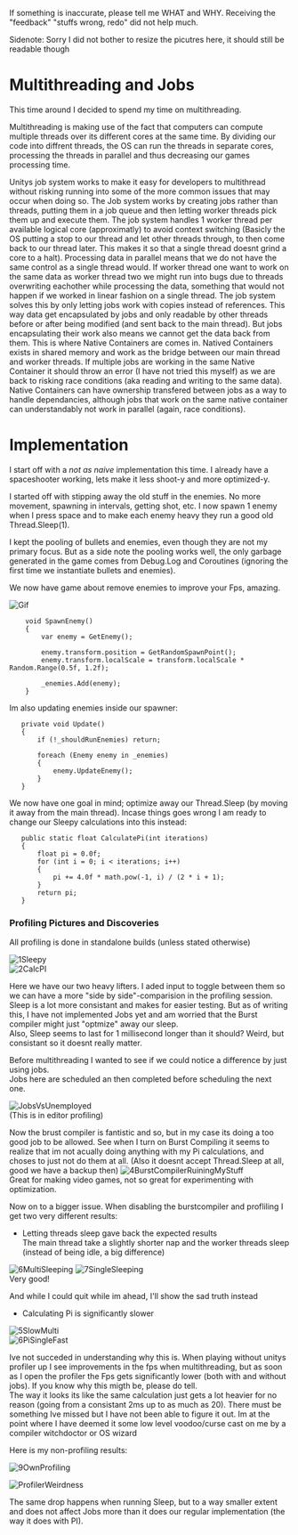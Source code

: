 If something is inaccurate, please tell me WHAT and WHY. Receiving the "feedback" "stuffs wrong, redo" did not help much.

Sidenote: Sorry I did not bother to resize the picutres here, it should still be readable though 

# Multithreading and Jobs

This time around I decided to spend my time on multithreading. 

Multithreading is making use of the fact that computers can compute multiple threads over its different cores at the same time. By dividing our code into diffrent threads, the OS can run the threads in separate cores, processing the threads in parallel and thus decreasing our games processing time. 

Unitys job system works to make it easy for developers to multithread without risking running into some of the more common issues that may occur when doing so. The Job system works by creating jobs rather than threads, putting them in a job queue and then letting worker threads pick them up and execute them. The job system handles 1 worker thread per available logical core (approximatly) to avoid context switching (Basicly the OS putting a stop to our thread and let other threads through, to then come back to our thread later. This makes it so that a single thread doesnt grind a core to a halt). Processing data in parallel means that we do not have the same control as a single thread would. If worker thread one want to work on the same data as worker thread two we might run into bugs due to threads overwriting eachother while processing the data, something that would not happen if we worked in linear fashion on a single thread. The job system solves this by only letting jobs work with copies instead of references. This way data get encapsulated by jobs and only readable by other threads before or after being modified (and sent back to the main thread). But jobs encapsulating their work also means we cannot get the data back from them. This is where Native Containers are comes in. Natived Containers exists in shared memory and work as the bridge between our main thread and worker threads. If multiple jobs are working in the same Native Container it should throw an error (I have not tried this myself) as we are back to risking race conditions (aka reading and writing to the same data). Native Containers can have ownership transfered between jobs as a way to handle dependancies, although jobs that work on the same native container can understandably not work in parallel (again, race conditions). 

# Implementation

I start off with a _not as naive_ implementation this time. I already have a spaceshooter working, lets make it less shoot-y and more optimized-y. 

I started off with stipping away the old stuff in the enemies. No more movement, spawning in intervals, getting shot, etc. I now spawn 1 enemy when I press space and to make each enemy heavy they run a good old Thread.Sleep(1).  

I kept the pooling of bullets and enemies, even though they are not my primary focus. 
But as a side note the pooling works well, the only garbage generated in the game comes from Debug.Log and Coroutines (ignoring the first time we instantiate bullets and enemies).

We now have game about remove enemies to improve your Fps, amazing. 

![Gif](https://github.com/LostmyCigar/SpaceShooter/assets/60781151/e671eda3-f2b2-4f7e-a8d3-cfe58add773f)

```
    void SpawnEnemy()
    {
        var enemy = GetEnemy();

        enemy.transform.position = GetRandomSpawnPoint();
        enemy.transform.localScale = transform.localScale * Random.Range(0.5f, 1.2f);

        _enemies.Add(enemy);
    }
```
 Im also updating enemies inside our spawner:
 ```
    private void Update()
    {
        if (!_shouldRunEnemies) return;

        foreach (Enemy enemy in _enemies)
        {
            enemy.UpdateEnemy();
        }
    }
```

We now have one goal in mind; optimize away our Thread.Sleep (by moving it away from the main thread). Incase things goes wrong I am ready to change our Sleepy calculations into this instead:

 ```
    public static float CalculatePi(int iterations)
    {
        float pi = 0.0f;
        for (int i = 0; i < iterations; i++)
        {
            pi += 4.0f * math.pow(-1, i) / (2 * i + 1);
        }
        return pi;
    }
 ```


### Profiling Pictures and Discoveries
All profiling is done in standalone builds (unless stated otherwise)

![1Sleepy](https://github.com/LostmyCigar/SpaceShooter/assets/60781151/8354803b-2224-49d0-87e2-11e4d9944286)  
![2CalcPI](https://github.com/LostmyCigar/SpaceShooter/assets/60781151/af10b393-c127-4f7a-95bc-c85499c13514)  

Here we have our two heavy lifters. I aded input to toggle between them so we can have a more "side by side"-comparision in the profiling session. 
Sleep is a lot more consistant and makes for easier testing. But as of writing this, I have not implemented Jobs yet and am worried that the Burst compiler might just "optmize" away our sleep.  
Also, Sleep seems to last for 1 millisecond longer than it should? Weird, but consistant so it doesnt really matter.  

Before multithreading I wanted to see if we could notice a difference by just using jobs.  
Jobs here are scheduled an then completed before scheduling the next one.  

![JobsVsUnemployed](https://github.com/LostmyCigar/SpaceShooter/assets/60781151/50d4e2cd-91f7-4988-8771-3a2a66e36476)  
(This is in editor profiling)

Now the brust compiler is fantistic and so, but in my case its doing a too good job to be allowed. See when I turn on Burst Compiling it seems to realize that im not acually doing anything with my Pi calculations, and choses to just not do them at all. (Also it doesnt accept Thread.Sleep at all, good we have a backup then)
![4BurstCompilerRuiningMyStuff](https://github.com/LostmyCigar/SpaceShooter/assets/60781151/6dae2a4c-151c-4004-a145-2309c5221cc0)  
Great for making video games, not so great for experimenting with optimization.

Now on to a bigger issue. When disabling the burstcompiler and profliling I get two very different results:  

 - Letting threads sleep gave back the expected results  
The main thread take a slightly shorter nap and the worker threads sleep (instead of being idle, a big difference)

![6MultiSleeping](https://github.com/LostmyCigar/SpaceShooter/assets/60781151/60cc484d-fbb8-44bc-acb3-0bebdb9c5ce2)  ![7SingleSleeping](https://github.com/LostmyCigar/SpaceShooter/assets/60781151/6dc36182-549c-40d3-9940-db829d24021a)  
Very good!

And while I could quit while im ahead, I'll show the sad truth instead 

 - Calculating Pi is significantly slower

![5SlowMulti](https://github.com/LostmyCigar/SpaceShooter/assets/60781151/2a9b0432-fa6d-42b9-863a-7db9d77e2f75)  
![6PiSingleFast](https://github.com/LostmyCigar/SpaceShooter/assets/60781151/8a7c3592-62af-4d59-9ef5-1d15065ba1ee)

Ive not succeded in understanding why this is. When playing without unitys profiler up I see improvements in the fps when multithreading, but as soon as I open the profiler the Fps gets significantly lower (both with and without jobs). If you know why this migth be, please do tell.  
The way it looks its like the same calculation just gets a lot heavier for no reason (going from a consistant 2ms up to as much as 20). There must be something Ive missed but I have not been able to figure it out. Im at the point where I have deemed it some low level voodoo/curse cast on me by a compiler witchdoctor or OS wizard

Here is my non-profiling results:

![9OwnProfiling](https://github.com/LostmyCigar/SpaceShooter/assets/60781151/d01c46a5-6d86-4df1-a85f-cd12a37a98c1)

![ProfilerWeirdness](https://github.com/LostmyCigar/SpaceShooter/assets/60781151/bf3f2932-27e4-4b62-97a8-f54bc91bad1d)

The same drop happens when running Sleep, but to a way smaller extent and does not affect Jobs more than it does our regular implementation (the way it does with PI). 



